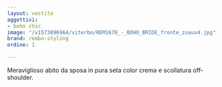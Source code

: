 ```yaml
---
layout: vestito
aggettivi:
- boho chic
image: "/v1573896964/viterbo/REM1678_-_BOHO_BRIDE_fronte_zuaux4.jpg"
brand: rembo-styling
ordine: 1

---
```

Meraviglioso abito da sposa in pura seta color crema e scollatura off- shoulder.